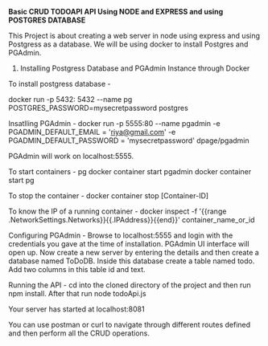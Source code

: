 **Basic CRUD TODOAPI API Using NODE and EXPRESS and using POSTGRES DATABASE**


This Project is about creating a web server in node using express and using Postgress as a database. We will be using docker to install Postgres and PGAdmin.

1) Installing Postgress Database and PGAdmin Instance through Docker

To install postgress database - 

docker run -p 5432: 5432 --name pg POSTGRES_PASSWORD=mysecretpassword postgres

Insatlling PGAdmin - 
docker run -p 5555:80 --name pgadmin -e PGADMIN_DEFAULT_EMAIL = 'riya@gmail.com' -e PGADMIN_DEFAULT_PASSWORD = 'mysecretpassword' dpage/pgadmin

PGAdmin will work on localhost:5555.

To start containers - 
pg
docker container start pgadmin 
docker container start pg

To stop the container - 
docker container stop [Container-ID]

To know the IP of a running container - 
docker inspect -f '{{range .NetworkSettings.Networks}}{{.IPAddress}}{{end}}' container_name_or_id

Configuring PGAdmin - 
Browse to localhost:5555 and login with the credentials you gave at the time of installation. PGAdmin UI interface will open up. 
Now create a new server by entering the details and then create a database named ToDoDB. 
Inside this database create a table named todo. Add two columns in this table id and text.

Running the API - 
cd into the cloned directory of the project and then run npm install.
After that run node todoApi.js

Your server has started at localhost:8081

You can use postman or curl to navigate through different routes defined and then perform all the CRUD operations.
